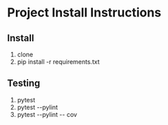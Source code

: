# Project Install Instructions

## Install

1. clone
2. pip install -r requirements.txt

## Testing

1. pytest
2. pytest --pylint
3. pytest --pylint -- cov
